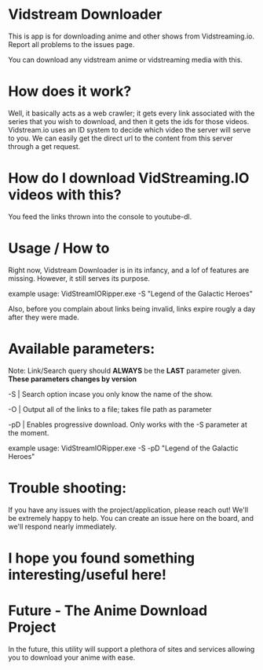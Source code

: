 # Vidstream Downloader
This is app is for downloading anime and other shows from Vidstreaming.io. Report all problems to the issues page.

You can download any vidstream anime or vidstreaming media with this.

# How does it work?
Well, it basically acts as a web crawler; it gets every link associated with the series that you wish to download, and then it gets the ids for those videos. Vidstream.io uses an ID system to decide which video the server will serve to you. We can easily get the direct url to the content from this server through a get request.

# How do I download VidStreaming.IO videos with this?
You feed the links thrown into the console to youtube-dl.

# Usage / How to
Right now, Vidstream Downloader is in its infancy, and a lof of features are missing. However, it still serves its purpose.

example usage: VidStreamIORipper.exe -S "Legend of the Galactic Heroes"

Also, before you complain about links being invalid, links expire rougly a day after they were made.

# Available parameters:

Note: Link/Search query should **ALWAYS** be the **LAST** parameter given. **These parameters changes by version**

-S | Search option incase you only know the name of the show.

-O | Output all of the links to a file; takes file path as parameter

-pD | Enables progressive download. Only works with the -S parameter at the moment.

example usage: VidStreamIORipper.exe -S -pD "Legend of the Galactic Heroes"

# Trouble shooting:

If you have any issues with the project/application, please reach out! We'll be extremely happy to help. You can create an issue here on the board, and we'll respond nearly immediately.

# I hope you found something interesting/useful here!

# Future - The Anime Download Project

In the future, this utility will support a plethora of sites and services allowing you to download your anime with ease.
